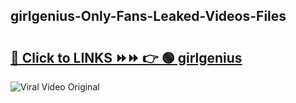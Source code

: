
 ## girlgenius-Only-Fans-Leaked-Videos-Files

# <h2><a href="https://mediaupload.pro?girlgenius">🔗 Click to LINKS ⏩⏩ 👉 🟢 girlgenius </a></h2>

<a href="https://mediaupload.pro?girlgenius" rel="nofollow" data-target="animated-image.originalLink"><img src="https://i.ibb.co.com/xMMVF88/686577567.gif" alt="Viral Video Original" style="max-width: 100%; display: inline-block;" data-target="animated-image.originalImage"></a>